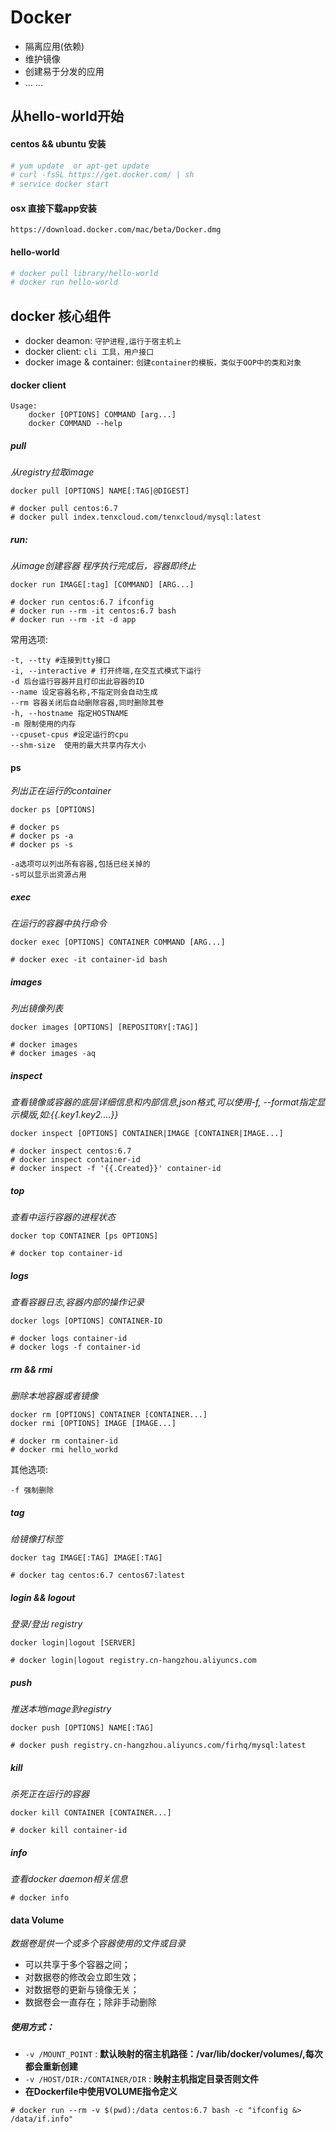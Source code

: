 # Docker
- 隔离应用(依赖)
- 维护镜像
- 创建易于分发的应用
- ... ... 

## 从hello-world开始

#### centos && ubuntu 安装
``` bash
# yum update  or apt-get update 
# curl -fsSL https://get.docker.com/ | sh
# service docker start
``` 

#### osx 直接下载app安装

```
https://download.docker.com/mac/beta/Docker.dmg
```

#### hello-world
``` bash
# docker pull library/hello-world
# docker run hello-world
```

## docker 核心组件

- docker deamon: `守护进程,运行于宿主机上`
- docker client: `cli 工具，用户接口`
- docker image & container: `创建container的模板，类似于OOP中的类和对象`

#### docker client
```
Usage: 
	docker [OPTIONS] COMMAND [arg...]
	docker COMMAND --help
```

##### pull
*从registry拉取image*

```
docker pull [OPTIONS] NAME[:TAG|@DIGEST]

# docker pull centos:6.7
# docker pull index.tenxcloud.com/tenxcloud/mysql:latest
```

##### run: 
*从image创建容器* 
*程序执行完成后，容器即终止*

```
docker run IMAGE[:tag] [COMMAND] [ARG...]

# docker run centos:6.7 ifconfig
# docker run --rm -it centos:6.7 bash
# docker run --rm -it -d app 

```
常用选项:

```
-t, --tty #连接到tty接口
-i, --interactive # 打开终端,在交互式模式下运行
-d 后台运行容器并且打印出此容器的ID
--name 设定容器名称,不指定则会自动生成
--rm 容器关闭后自动删除容器,同时删除其卷
-h, --hostname 指定HOSTNAME
-m 限制使用的内存
--cpuset-cpus #设定运行的cpu
--shm-size  使用的最大共享内存大小
```


#### ps       
*列出正在运行的container*

```
docker ps [OPTIONS]

# docker ps 
# docker ps -a
# docker ps -s
```

```
-a选项可以列出所有容器,包括已经关掉的
-s可以显示出资源占用
```

##### exec
*在运行的容器中执行命令*

```
docker exec [OPTIONS] CONTAINER COMMAND [ARG...]

# docker exec -it container-id bash
```

##### images
*列出镜像列表*

```
docker images [OPTIONS] [REPOSITORY[:TAG]]

# docker images
# docker images -aq
```

##### inspect
*查看镜像或容器的底层详细信息和内部信息,json格式,可以使用-f, --format指定显示模版,如:{{.key1.key2....}}*

```
docker inspect [OPTIONS] CONTAINER|IMAGE [CONTAINER|IMAGE...]

# docker inspect centos:6.7
# docker inspect container-id
# docker inspect -f '{{.Created}}' container-id

```

##### top
*查看中运行容器的进程状态*

```
docker top CONTAINER [ps OPTIONS]

# docker top container-id 
```


##### logs
*查看容器日志,容器内部的操作记录*

```
docker logs [OPTIONS] CONTAINER-ID

# docker logs container-id
# docker logs -f container-id

```

##### rm && rmi
*删除本地容器或者镜像*

```
docker rm [OPTIONS] CONTAINER [CONTAINER...]
docker rmi [OPTIONS] IMAGE [IMAGE...]

# docker rm container-id
# docker rmi hello_workd
```
其他选项: 

```
-f 强制删除
```

##### tag
*给镜像打标签*

```
docker tag IMAGE[:TAG] IMAGE[:TAG]

# docker tag centos:6.7 centos67:latest
```

##### login && logout
*登录/登出 registry*

```
docker login|logout [SERVER]

# docker login|logout registry.cn-hangzhou.aliyuncs.com
```


##### push
*推送本地image到registry*

```
docker push [OPTIONS] NAME[:TAG]

# docker push registry.cn-hangzhou.aliyuncs.com/firhq/mysql:latest
```

##### kill
*杀死正在运行的容器*

```
docker kill CONTAINER [CONTAINER...]

# docker kill container-id
```

##### info 
*查看docker daemon相关信息*

```
# docker info
```

#### data Volume
*数据卷是供一个或多个容器使用的文件或目录*

- 可以共享于多个容器之间；
- 对数据卷的修改会立即生效；
- 对数据卷的更新与镜像无关；
- 数据卷会一直存在；除非手动删除

##### 使用方式：
- `-v /MOUNT_POINT` : **默认映射的宿主机路径：/var/lib/docker/volumes/,每次都会重新创建**
- `-v /HOST/DIR:/CONTAINER/DIR` : **映射主机指定目录否则文件**
- **在Dockerfile中使用VOLUME指令定义**

 
```
# docker run --rm -v $(pwd):/data centos:6.7 bash -c "ifconfig &> /data/if.info"
```

